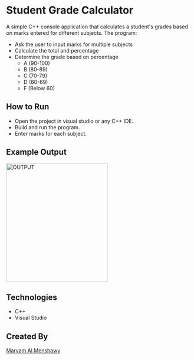 # Student Grade Calculator 

A simple C++ console application that calculates a student's grades based on marks entered for different subjects.
The program:
- Ask the user to input marks for multiple subjects
- Calculate the total and percentage
- Determine the grade based on percentage
    - A (90-100)
    - B (80-89)
    - C (70-79)
    - D (60-69)
    - F (Below 60)

## How to Run
- Open the project in visual studio or any C++ IDE.
- Build and run the program.
- Enter marks for each subject.

## Example Output
<img width="275" height="322" alt="OUTPUT" src="https://github.com/user-attachments/assets/4ee48204-6b93-4c99-9a69-7952c7758796" />


## Technologies
- C++
- Visual Studio

## Created By
[Maryam Al Menshawy](https://github.com/MariamAlMenshawy)


